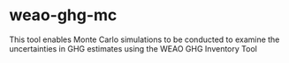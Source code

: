 # weao-ghg-mc
This tool enables Monte Carlo simulations to be conducted to examine the uncertainties in GHG estimates using the WEAO GHG Inventory Tool
